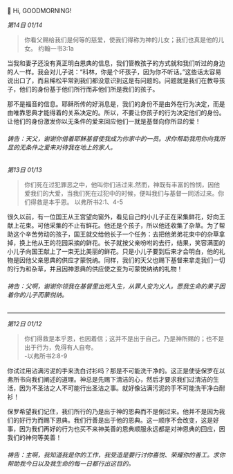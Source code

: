 👋 Hi, GOODMORNING!

_第14日 01/14_

>你看父赐给我们是何等的慈爱，使我们得称为神的儿女；我们也真是他的儿女。
>约翰一书3:1a

当我和妻子还没有真正明白恩典的信息，我们管教孩子的方式就和我们听过的身边的人一样。我会对儿子说：“科林，你是个坏孩子，因为你不听话。”这些话太容易说出口了，而且稀松平常到我们都没意识到这是有问题的。问题就是我们在教导孩子，他们的身份基于他们所行而非他们所是我们的孩子。

那不是福音的信息。耶稣所传的好消息是，我们的身份不是由外在行为决定，而是由唯靠恩典才能得着的关系决定的。所以，不要让你孩子的行为决定他们的身份。让他们的身份激发你以无条件的爱来回应他们一就是基督向你所显的爱！

###### 铸告：天父，谢谢你借着耶稣基督使我成为你家中的一员。求你帮助我用你向我所显的无条件之爱来对待我在地上的家人。

_第13日 01/13_

>你们死在过犯罪恶之中，他叫你们活过来.然而，神既有丰富的怜悯，因他爱我们的大爱，当我们死在过犯中的时候，便叫我们与基督一同活过来。你们得救是本乎恩。
>以弗所书2:1、4-5

很久以前，有一位国王从王宫望向窗外，看见自己的小儿子正在采集鲜花，好向王献上花束。可他采集的不止有鲜花。他还是个孩子，所以他还收集了杂草。为了帮助这个辛苦劳动的孩子，国王就交给他长子一个任务：去把他弟弟花束中的杂草拿掉，换上他从王的花园采摘的鲜花。长子就按父亲吩咐的去行，结果，笑容满面的小儿子向国王献上了一束无比美丽的鲜花。只是小儿子要到后来才会明白，他的礼物是因他父亲恩典的供应才蒙悦纳。同样，我们的天父也赐下基督来拿走我们一切的行为和杂草，并且因神恩典的供应使之变为可蒙悦纳纳的礼物！

###### 祷告：父啊，谢谢你领我在基督里出死入生，从罪人变为义人。愿我生命的果子因着你的儿子而蒙悦纳。

* * *

_第12日 01/12_

> 你们得救是本乎恩，也因着信；这并不是出于自己，乃是神所赐的；也不是出于行为，免得有人自夸。  
> -以弗所书2:8-9

你试过用沾满污泥的手来洗白讨衫吗？那是不可能洗干净的。这正是使徒保罗在以弗所书向我们阐述的道理。神总是先赐下清洁的心，然后才要求我们过清洁的生活，因为不圣洁之人不可能行出圣洁之事。就好像沾满污泥的手不可能洗干净白耐衫！

保罗希望我们记住，我们所行的乃是出于神的恩典而不是倒过来。他并不是因为我们的好行为而赐下恩典。我们行善是出于他的恩典。这一顺序不会改变，这是好事，因为我们再好的行为也买不来神美善的恩典顺服永远都是对神恩典的回应，因我们的神何等美善！

###### 祷告：主啊，我知道我是你的工作，我受造是要行讨你喜悦、荣耀你的善工。求你帮助我今日以及我生命的每一日都行出这目的。

